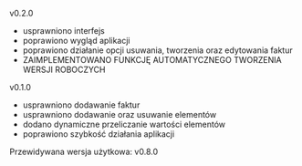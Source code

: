 v0.2.0
- usprawniono interfejs
- poprawiono wygląd aplikacji
- poprawiono działanie opcji usuwania, tworzenia oraz edytowania faktur
- ZAIMPLEMENTOWANO FUNKCJĘ AUTOMATYCZNEGO TWORZENIA WERSJI ROBOCZYCH

v0.1.0
- usprawniono dodawanie faktur
- usprawniono dodawanie oraz usuwanie elementów
- dodano dynamiczne przeliczanie wartości elementów
- poprawiono szybkość działania aplikacji

Przewidywana wersja użytkowa: v0.8.0

